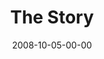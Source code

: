 ---
layout: message
category: message
series: "Unlock(ed)"
title: "The Story"
date: 2008-10-05-00-00
message_id: 524
---